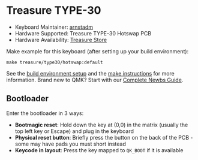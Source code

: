 # Treasure TYPE-30

* Keyboard Maintainer: [arnstadm](https://www,treasuretypes.com)
* Hardware Supported: Treasure TYPE-30 Hotswap PCB
* Hardware Availability: [Treasure Store](http://treasuretypes.com)

Make example for this keyboard (after setting up your build environment):

    make treasure/type30/hotswap:default

See the [build environment setup](https://docs.qmk.fm/#/getting_started_build_tools) and the [make instructions](https://docs.qmk.fm/#/getting_started_make_guide) for more information. Brand new to QMK? Start with our [Complete Newbs Guide](https://docs.qmk.fm/#/newbs).

## Bootloader

Enter the bootloader in 3 ways:

* **Bootmagic reset**: Hold down the key at (0,0) in the matrix (usually the top left key or Escape) and plug in the keyboard
* **Physical reset button**: Briefly press the button on the back of the PCB - some may have pads you must short instead
* **Keycode in layout**: Press the key mapped to `QK_BOOT` if it is available
